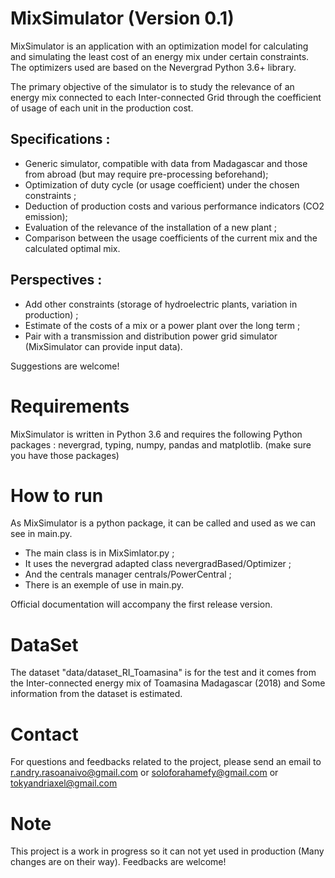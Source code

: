 # MixSimulator (Version 0.1)
MixSimulator is an application with an optimization model for calculating and simulating the least cost of an energy mix under certain constraints. The optimizers used are based on the Nevergrad Python 3.6+ library.

The primary objective of the simulator is to study the relevance of an energy mix connected to each Inter-connected Grid through the coefficient of usage of each unit in the production cost.

Specifications :
- 
- Generic simulator, compatible with data from Madagascar and those from abroad (but may require pre-processing beforehand);
- Optimization of duty cycle (or usage coefficient) under the chosen constraints ;
- Deduction of production costs and various performance indicators (CO2 emission);
- Evaluation of the relevance of the installation of a new plant ;
- Comparison between the usage coefficients of the current mix and the calculated optimal mix.


Perspectives :
- 
- Add other constraints (storage of hydroelectric plants, variation in production) ;
- Estimate of the costs of a mix or a power plant over the long term ;
- Pair with a transmission and distribution power grid simulator (MixSimulator can provide input data).

Suggestions are welcome!

# Requirements
MixSimulator is written in Python 3.6 and requires the following Python packages : nevergrad, typing, numpy, pandas and matplotlib. (make sure you have those packages)

# How to run
As MixSimulator is a python package, it can be called and used as we can see in main.py.

- The main class is in MixSimlator.py ;
- It uses the nevergrad adapted class nevergradBased/Optimizer ;
- And the centrals manager centrals/PowerCentral ;
- There is an exemple of use in main.py.

Official documentation will accompany the first release version.

# DataSet
The dataset "data/dataset_RI_Toamasina" is for the test and it comes from the Inter-connected energy mix of Toamasina Madagascar (2018) and Some information from the dataset is estimated.

# Contact
For questions and feedbacks related to the project, please send an email to r.andry.rasoanaivo@gmail.com or soloforahamefy@gmail.com or tokyandriaxel@gmail.com

# Note
This project is a work in progress so it can not yet used in production (Many changes are on their way). Feedbacks are welcome!
